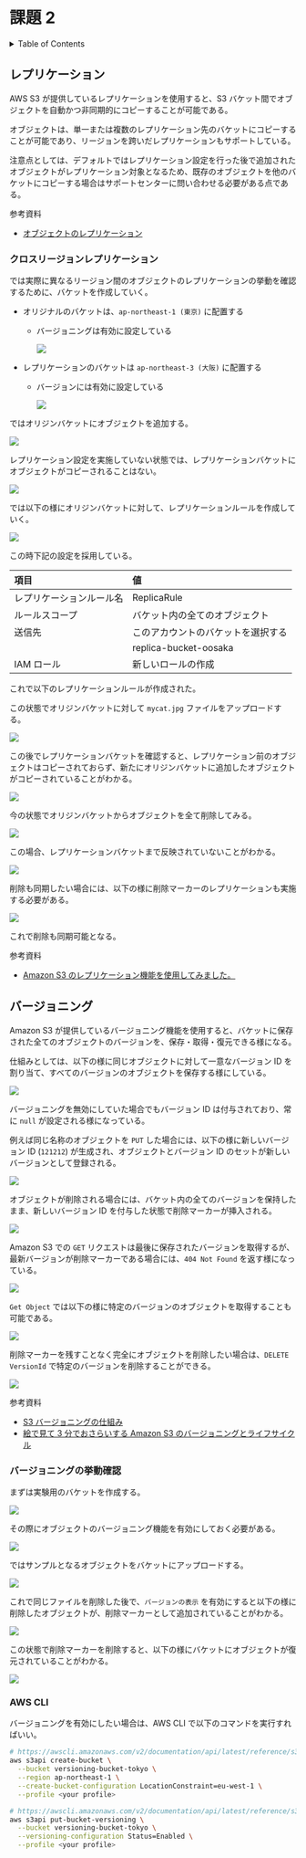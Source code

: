 # 課題 2

<!-- START doctoc generated TOC please keep comment here to allow auto update -->
<!-- DON'T EDIT THIS SECTION, INSTEAD RE-RUN doctoc TO UPDATE -->
<details>
<summary>Table of Contents</summary>

- [レプリケーション](#%E3%83%AC%E3%83%97%E3%83%AA%E3%82%B1%E3%83%BC%E3%82%B7%E3%83%A7%E3%83%B3)
  - [クロスリージョンレプリケーション](#%E3%82%AF%E3%83%AD%E3%82%B9%E3%83%AA%E3%83%BC%E3%82%B8%E3%83%A7%E3%83%B3%E3%83%AC%E3%83%97%E3%83%AA%E3%82%B1%E3%83%BC%E3%82%B7%E3%83%A7%E3%83%B3)
- [バージョニング](#%E3%83%90%E3%83%BC%E3%82%B8%E3%83%A7%E3%83%8B%E3%83%B3%E3%82%B0)
  - [バージョニングの挙動確認](#%E3%83%90%E3%83%BC%E3%82%B8%E3%83%A7%E3%83%8B%E3%83%B3%E3%82%B0%E3%81%AE%E6%8C%99%E5%8B%95%E7%A2%BA%E8%AA%8D)

</details>
<!-- END doctoc generated TOC please keep comment here to allow auto update -->

## レプリケーション

AWS S3 が提供しているレプリケーションを使用すると、S3 バケット間でオブジェクトを自動かつ非同期的にコピーすることが可能である。

オブジェクトは、単一または複数のレプリケーション先のバケットにコピーすることが可能であり、リージョンを跨いだレプリケーションもサポートしている。

注意点としては、デフォルトではレプリケーション設定を行った後で追加されたオブジェクトがレプリケーション対象となるため、既存のオブジェクトを他のバケットにコピーする場合はサポートセンターに問い合わせる必要がある点である。

参考資料

- [オブジェクトのレプリケーション](https://docs.aws.amazon.com/ja_jp/AmazonS3/latest/userguide/replication.html)

### クロスリージョンレプリケーション

では実際に異なるリージョン間のオブジェクトのレプリケーションの挙動を確認するために、バケットを作成していく。

- オリジナルのバケットは、`ap-northeast-1 (東京)` に配置する

  - バージョニングは有効に設定している

    ![](assets/create-origin-bucket.png)

- レプリケーションのバケットは `ap-northeast-3 (大阪)` に配置する

  - バージョンには有効に設定している

    ![](assets/create-replica-bucket.png)

ではオリジンバケットにオブジェクトを追加する。

![](assets/add-object-to-origin.png)

レプリケーション設定を実施していない状態では、レプリケーションバケットにオブジェクトがコピーされることはない。

![](assets/not-copy-to-replica.png)

では以下の様にオリジンバケットに対して、レプリケーションルールを作成していく。

![](assets/create-replication-rule.png)

この時下記の設定を採用している。

| 項目                     | 値                                 |
| :----------------------- | :--------------------------------- |
| レプリケーションルール名 | ReplicaRule                        |
| ルールスコープ           | バケット内の全てのオブジェクト     |
| 送信先                   | このアカウントのバケットを選択する |
|                          | replica-bucket-oosaka              |
| IAM ロール               | 新しいロールの作成                 |

これで以下のレプリケーションルールが作成された。

この状態でオリジンバケットに対して `mycat.jpg` ファイルをアップロードする。

![](assets/add-object2-to-origin.png)

この後でレプリケーションバケットを確認すると、レプリケーション前のオブジェクトはコピーされておらず、新たにオリジンバケットに追加したオブジェクトがコピーされていることがわかる。

![](assets/copy-object2-to-replica.png)

今の状態でオリジンバケットからオブジェクトを全て削除してみる。

![](assets/delete-object2-from-origin.png)

この場合、レプリケーションバケットまで反映されていないことがわかる。

![](assets/not-delete-object2.png)

削除も同期したい場合には、以下の様に削除マーカーのレプリケーションも実施する必要がある。

![](assets/add-delete-rule.png)

これで削除も同期可能となる。

参考資料

- [Amazon S3 のレプリケーション機能を使用してみました。](https://dev.classmethod.jp/articles/lim-s3-replication/)

## バージョニング

Amazon S3 が提供しているバージョニング機能を使用すると、バケットに保存された全てのオブジェクトのバージョンを、保存・取得・復元できる様になる。

仕組みとしては、以下の様に同じオブジェクトに対して一意なバージョン ID を割り当て、すべてのバージョンのオブジェクトを保存する様にしている。

![](https://docs.aws.amazon.com/ja_jp/ja_jp/AmazonS3/latest/userguide/images/versioning_Enabled.png)

バージョニングを無効にしていた場合でもバージョン ID は付与されており、常に `null` が設定される様になっている。

例えば同じ名称のオブジェクトを `PUT` した場合には、以下の様に新しいバージョン ID (`121212`) が生成され、オブジェクトとバージョン ID のセットが新しいバージョンとして登録される。

![](https://docs.aws.amazon.com/ja_jp/ja_jp/AmazonS3/latest/userguide/images/versioning_PUT_versionEnabled3.png)

オブジェクトが削除される場合には、バケット内の全てのバージョンを保持したまま、新しいバージョン ID を付与した状態で削除マーカーが挿入される。

![](htps://docs.aws.amazon.com/ja_jp/ja_jp/AmazonS3/latest/userguide/images/versioning_DELETE_versioningEnabled.png)

Amazon S3 での `GET` リクエストは最後に保存されたバージョンを取得するが、最新バージョンが削除マーカーである場合には、`404 Not Found` を返す様になっている。

![](https://docs.aws.amazon.com/ja_jp/ja_jp/AmazonS3/latest/userguide/images/versioning_DELETE_NoObjectFound2.png)

`Get Object` では以下の様に特定のバージョンのオブジェクトを取得することも可能である。

![](https://docs.aws.amazon.com/ja_jp/ja_jp/AmazonS3/latest/userguide/images/versioning_GET_Versioned3.png)

削除マーカーを残すことなく完全にオブジェクトを削除したい場合は、`DELETE VersionId` で特定のバージョンを削除することができる。

![](https://docs.aws.amazon.com/ja_jp/ja_jp/AmazonS3/latest/userguide/images/versioning_DELETE_versioningEnabled2.png)

参考資料

- [S3 バージョニングの仕組み](https://docs.aws.amazon.com/ja_jp/ja_jp/AmazonS3/latest/userguide/versioning-workflows.html)
- [絵で見て 3 分でおさらいする Amazon S3 のバージョニングとライフサイクル](https://dev.classmethod.jp/articles/3minutes-s3-versioning-lifecycle/#toc-9)

### バージョニングの挙動確認

まずは実験用のバケットを作成する。

![](assets/create-versioning-bucket.png)

その際にオブジェクトのバージョニング機能を有効にしておく必要がある。

![](assets/on-versioning.png)

ではサンプルとなるオブジェクトをバケットにアップロードする。

![](assets/upload-version-object.png)

これで同じファイルを削除した後で、`バージョンの表示` を有効にすると以下の様に削除したオブジェクトが、削除マーカーとして追加されていることがわかる。

![](assets/check-delete-marker.png)

この状態で削除マーカーを削除すると、以下の様にバケットにオブジェクトが復元されていることがわかる。

![](assets/restore-versioning-object.png)

### AWS CLI

バージョニングを有効にしたい場合は、AWS CLI で以下のコマンドを実行すればいい。

```bash
# https://awscli.amazonaws.com/v2/documentation/api/latest/reference/s3api/create-bucket.html
aws s3api create-bucket \
  --bucket versioning-bucket-tokyo \
  --region ap-northeast-1 \
  --create-bucket-configuration LocationConstraint=eu-west-1 \
  --profile <your profile>

# https://awscli.amazonaws.com/v2/documentation/api/latest/reference/s3api/put-bucket-versioning.html
aws s3api put-bucket-versioning \
  --bucket versioning-bucket-tokyo \
  --versioning-configuration Status=Enabled \
  --profile <your profile>
```
